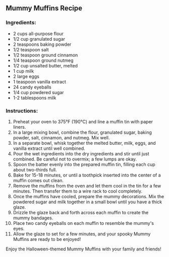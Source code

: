 ## Mummy Muffins Recipe

### Ingredients:
- 2 cups all-purpose flour
- 1/2 cup granulated sugar
- 2 teaspoons baking powder
- 1/2 teaspoon salt
- 1/2 teaspoon ground cinnamon
- 1/4 teaspoon ground nutmeg
- 1/2 cup unsalted butter, melted
- 1 cup milk
- 2 large eggs
- 1 teaspoon vanilla extract
- 24 candy eyeballs
- 1/4 cup powdered sugar
- 1-2 tablespoons milk

### Instructions:
1. Preheat your oven to 375°F (190°C) and line a muffin tin with paper liners.
2. In a large mixing bowl, combine the flour, granulated sugar, baking powder, salt, cinnamon, and nutmeg. Mix well.
3. In a separate bowl, whisk together the melted butter, milk, eggs, and vanilla extract until well combined.
4. Pour the wet ingredients into the dry ingredients and stir until just combined. Be careful not to overmix; a few lumps are okay.
5. Spoon the batter evenly into the prepared muffin tin, filling each cup about two-thirds full.
6. Bake for 15-18 minutes, or until a toothpick inserted into the center of a muffin comes out clean.
7. Remove the muffins from the oven and let them cool in the tin for a few minutes. Then transfer them to a wire rack to cool completely.
8. Once the muffins have cooled, prepare the mummy decorations. Mix the powdered sugar and milk together in a small bowl until you have a thick glaze.
9. Drizzle the glaze back and forth across each muffin to create the mummy bandages.
10. Place two candy eyeballs on each muffin to resemble the mummy's eyes.
11. Allow the glaze to set for a few minutes, and your spooky Mummy Muffins are ready to be enjoyed!

Enjoy the Halloween-themed Mummy Muffins with your family and friends!